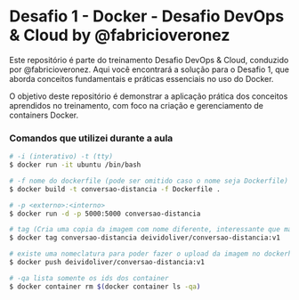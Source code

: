 # Desafio 1 - Docker - Desafio DevOps & Cloud by @fabricioveronez

Este repositório é parte do treinamento Desafio DevOps & Cloud, conduzido por @fabricioveronez. Aqui você encontrará a solução para o Desafio 1, que aborda conceitos fundamentais e práticas essenciais no uso do Docker.

O objetivo deste repositório é demonstrar a aplicação prática dos conceitos aprendidos no treinamento, com foco na criação e gerenciamento de containers Docker.

### Comandos que utilizei durante a aula

```bash
# -i (interativo) -t (tty)
$ docker run -it ubuntu /bin/bash

# -f nome do dockerfile (pode ser omitido caso o nome seja Dockerfile)
$ docker build -t conversao-distancia -f Dockerfile .

# -p <externo>:<interno>
$ docker run -d -p 5000:5000 conversao-distancia

# tag (Cria uma copia da imagem com nome diferente, interessante que mantem o msm ID)
$ docker tag conversao-distancia deividoliver/conversao-distancia:v1

# existe uma nomeclatura para poder fazer o upload da imagem no dockerhub
$ docker push deividoliver/conversao-distancia:v1

# -qa lista somente os ids dos container
$ docker container rm $(docker container ls -qa)
```
